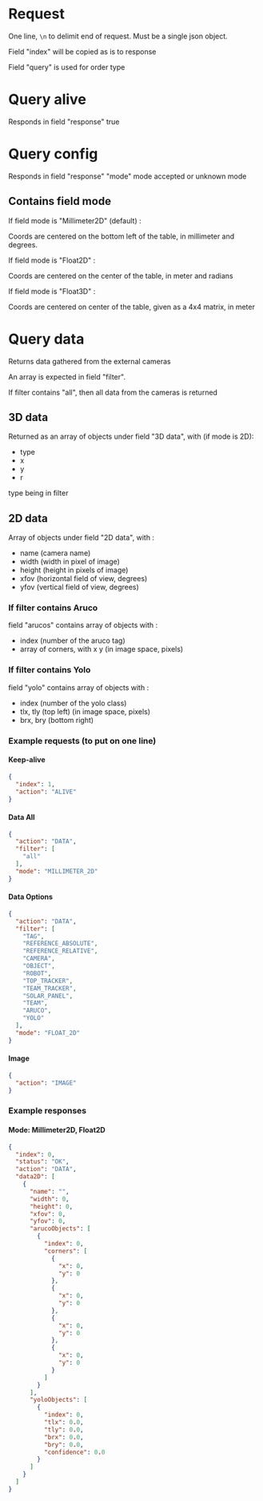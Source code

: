 # Request

One line, `\n` to delimit end of request. Must be a single json object.

Field "index" will be copied as is to response

Field "query" is used for order type

# Query alive

Responds in field "response" true

# Query config

Responds in field "response" "mode" mode accepted or unknown mode

## Contains field mode

If field mode is "Millimeter2D" (default) : 

Coords are centered on the bottom left of the table, in millimeter and degrees.

If field mode is "Float2D" :

Coords are centered on the center of the table, in meter and radians

If field mode is "Float3D" :

Coords are centered on center of the table, given as a 4x4 matrix, in meter

# Query data

Returns data gathered from the external cameras

An array is expected in field "filter".

If filter contains "all", then all data from the cameras is returned

## 3D data

Returned as an array of objects under field "3D data", with (if mode is 2D):
- type
- x
- y
- r

type being in filter

## 2D data

Array of objects under field "2D data", with :
- name (camera name)
- width (width in pixel of image)
- height (height in pixels of image)
- xfov (horizontal field of view, degrees)
- yfov (vertical field of view, degrees)

### If filter contains Aruco

field "arucos" contains array of objects with :
- index (number of the aruco tag)
- array of corners, with x y (in image space, pixels)

### If filter contains Yolo

field "yolo" contains array of objects with :
- index (number of the yolo class)
- tlx, tly (top left) (in image space, pixels)
- brx, bry (bottom right)

### Example requests (to put on one line)

#### Keep-alive
```json
{
  "index": 1,
  "action": "ALIVE"
}
```

#### Data All
```json
{
  "action": "DATA",
  "filter": [
    "all"
  ],
  "mode": "MILLIMETER_2D"
}
```

#### Data Options
```json
{
  "action": "DATA",
  "filter": [
    "TAG",
    "REFERENCE_ABSOLUTE",
    "REFERENCE_RELATIVE",
    "CAMERA",
    "OBJECT",
    "ROBOT",
    "TOP_TRACKER",
    "TEAM_TRACKER",
    "SOLAR_PANEL",
    "TEAM",
    "ARUCO",
    "YOLO"
  ],
  "mode": "FLOAT_2D"
}
```

#### Image
```json
{
  "action": "IMAGE"
}
```

### Example responses

#### Mode: Millimeter2D, Float2D
```json
{
  "index": 0,
  "status": "OK",
  "action": "DATA",
  "data2D": [
    {
      "name": "",
      "width": 0,
      "height": 0,
      "xfov": 0,
      "yfov": 0,
      "arucoObjects": [
        {
          "index": 0,
          "corners": [
            {
              "x": 0,
              "y": 0
            },
            {
              "x": 0,
              "y": 0
            },
            {
              "x": 0,
              "y": 0
            },
            {
              "x": 0,
              "y": 0
            }
          ]
        }
      ],
      "yoloObjects": [
        {
          "index": 0,
          "tlx": 0.0,
          "tly": 0.0,
          "brx": 0.0,
          "bry": 0.0,
          "confidence": 0.0
        }
      ]
    }
  ]
}
```
